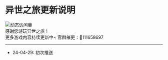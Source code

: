 # 异世之旅更新说明
![动态访问量](https://count.kjchmc.cn/get/@Tloml-Starry-异世之旅?theme=rule34)  
感谢您游玩异世之旅！  
更多游戏内容持续更新中~
官群催更：🐧111658697

---

* 24-04-29: 初次推送